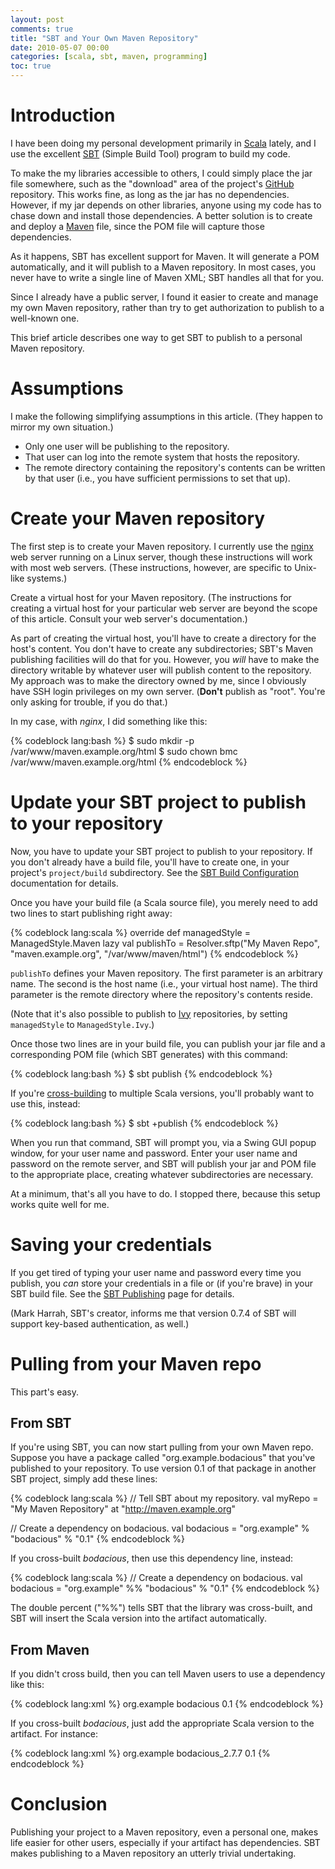 ```yaml
---
layout: post
comments: true
title: "SBT and Your Own Maven Repository"
date: 2010-05-07 00:00
categories: [scala, sbt, maven, programming]
toc: true
---
```


# Introduction

I have been doing my personal development primarily in [Scala][] lately,
and I use the excellent [SBT][] (Simple Build Tool) program to build my
code.

To make the my libraries accessible to others, I could simply place the jar
file somewhere, such as the "download" area of the project's [GitHub][]
repository. This works fine, as long as the jar has no dependencies.
However, if my jar depends on other libraries, anyone using my code has to
chase down and install those dependencies. A better solution is to create
and deploy a [Maven][] file, since the POM file will capture those
dependencies.

As it happens, SBT has excellent support for Maven. It will generate a POM
automatically, and it will publish to a Maven repository. In most cases,
you never have to write a single line of Maven XML; SBT handles all that
for you.

Since I already have a public server, I found it easier to create and
manage my own Maven repository, rather than try to get authorization to
publish to a well-known one.

This brief article describes one way to get SBT to publish to a personal
Maven repository.

<!-- more -->

# Assumptions

I make the following simplifying assumptions in this article. (They
happen to mirror my own situation.)

* Only one user will be publishing to the repository.
* That user can log into the remote system that hosts the repository.
* The remote directory containing the repository's contents can be written
  by that user (i.e., you have sufficient permissions to set that up).

# Create your Maven repository

The first step is to create your Maven repository. I currently use the
[nginx][] web server running on a Linux server, though these instructions
will work with most web servers. (These instructions, however, are specific
to Unix-like systems.)

Create a virtual host for your Maven repository. (The instructions for
creating a virtual host for your particular web server are beyond the scope
of this article. Consult your web server's documentation.)

As part of creating the virtual host, you'll have to create a directory for
the host's content. You don't have to create any subdirectories; SBT's
Maven publishing facilities will do that for you. However, you *will* have
to make the directory writable by whatever user will publish content to the
repository. My approach was to make the directory owned by me, since I
obviously have SSH login privileges on my own server. (**Don't** publish as
"root". You're only asking for trouble, if you do that.)

In my case, with *nginx*, I did something like this:

{% codeblock lang:bash %}
$ sudo mkdir -p /var/www/maven.example.org/html
$ sudo chown bmc /var/www/maven.example.org/html
{% endcodeblock %}

# Update your SBT project to publish to your repository

Now, you have to update your SBT project to publish to your repository. If
you don't already have a build file, you'll have to create one, in your
project's `project/build` subdirectory. See the [SBT Build Configuration][]
documentation for details.

Once you have your build file (a Scala source file), you merely need to add
two lines to start publishing right away:

{% codeblock lang:scala %}
override def managedStyle = ManagedStyle.Maven
lazy val publishTo = Resolver.sftp("My Maven Repo", "maven.example.org", "/var/www/maven/html")
{% endcodeblock %}

`publishTo` defines your Maven repository. The first parameter is an
arbitrary name. The second is the host name (i.e., your virtual host name).
The third parameter is the remote directory where the repository's contents
reside.

(Note that it's also possible to publish to [Ivy][] repositories, by
setting `managedStyle` to `ManagedStyle.Ivy`.)

Once those two lines are in your build file, you can publish your jar file
and a corresponding POM file (which SBT generates) with this command:

{% codeblock lang:bash %}
$ sbt publish
{% endcodeblock %}

If you're [cross-building][] to multiple Scala versions, you'll probably
want to use this, instead:

{% codeblock lang:bash %}
$ sbt +publish
{% endcodeblock %}

When you run that command, SBT will prompt you, via a Swing GUI popup
window, for your user name and password. Enter your user name and password
on the remote server, and SBT will publish your jar and POM file to the
appropriate place, creating whatever subdirectories are necessary.

At a minimum, that's all you have to do. I stopped there, because this
setup works quite well for me.

# Saving your credentials

If you get tired of typing your user name and password every time you
publish, you *can* store your credentials in a file or (if you're brave) in
your SBT build file. See the [SBT Publishing][] page for details.

(Mark Harrah, SBT's creator, informs me that version 0.7.4 of SBT will
support key-based authentication, as well.)

# Pulling from your Maven repo

This part's easy.

## From SBT

If you're using SBT, you can now start pulling from your own Maven repo.
Suppose you have a package called "org.example.bodacious" that you've
published to your repository. To use version 0.1 of that package in another
SBT project, simply add these lines:

{% codeblock lang:scala %}
// Tell SBT about my repository.
val myRepo = "My Maven Repository" at "http://maven.example.org"

// Create a dependency on bodacious.
val bodacious = "org.example" % "bodacious" % "0.1"
{% endcodeblock %}

If you cross-built *bodacious*, then use this dependency line,
instead:

{% codeblock lang:scala %}
// Create a dependency on bodacious.
val bodacious = "org.example" %% "bodacious" % "0.1"
{% endcodeblock %}

The double percent ("%%") tells SBT that the library was cross-built, and
SBT will insert the Scala version into the artifact automatically.

## From Maven

If you didn't cross build, then you can tell Maven users to use a
dependency like this:

{% codeblock lang:xml %}
<dependency>
  <groupId>org.example</groupId>
  <artifactId>bodacious</artifactId>
  <version>0.1</version>
</dependency>
{% endcodeblock %}

If you cross-built *bodacious*, just add the appropriate Scala version to
the artifact. For instance:

{% codeblock lang:xml %}
<dependency>
  <groupId>org.example</groupId>
  <artifactId>bodacious_2.7.7</artifactId>
  <version>0.1</version>
</dependency>
{% endcodeblock %}

# Conclusion

Publishing your project to a Maven repository, even a personal one, makes
life easier for other users, especially if your artifact has dependencies.
SBT makes publishing to a Maven repository an utterly trivial undertaking.

[Scala]: http://www.scala-lang.org/
[SBT]: http://code.google.com/p/simple-build-tool/
[GitHub]: http://www.github.com/
[Maven]: http://maven.apache.org/
[nginx]: http://nginx.org/en/
[SBT Build Configuration]: http://code.google.com/p/simple-build-tool/wiki/BuildConfiguration
[Ivy]: http://ant.apache.org/ivy/
[SBT Publishing]: http://code.google.com/p/simple-build-tool/wiki/Publishing
[cross-building]: http://code.google.com/p/simple-build-tool/wiki/CrossBuild
